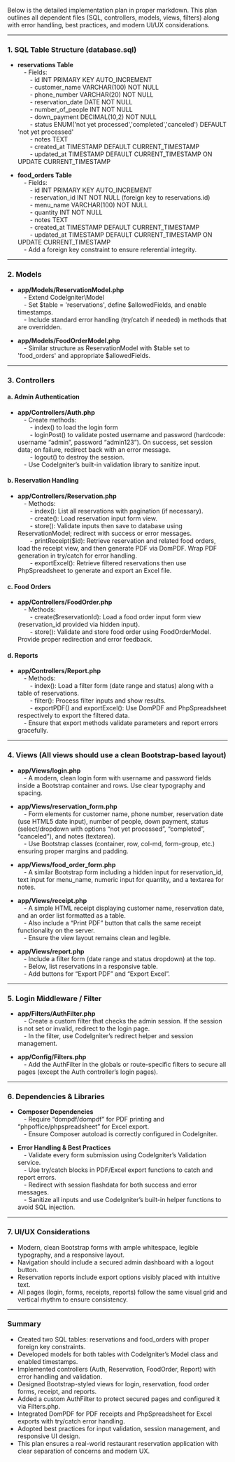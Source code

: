 Below is the detailed implementation plan in proper markdown. This plan outlines all dependent files (SQL, controllers, models, views, filters) along with error handling, best practices, and modern UI/UX considerations.

---

### 1. SQL Table Structure (database.sql)

- **reservations Table**  
 - Fields:  
  - id INT PRIMARY KEY AUTO_INCREMENT  
  - customer_name VARCHAR(100) NOT NULL  
  - phone_number VARCHAR(20) NOT NULL  
  - reservation_date DATE NOT NULL  
  - number_of_people INT NOT NULL  
  - down_payment DECIMAL(10,2) NOT NULL  
  - status ENUM('not yet processed','completed','canceled') DEFAULT 'not yet processed'  
  - notes TEXT  
  - created_at TIMESTAMP DEFAULT CURRENT_TIMESTAMP  
  - updated_at TIMESTAMP DEFAULT CURRENT_TIMESTAMP ON UPDATE CURRENT_TIMESTAMP  

- **food_orders Table**  
 - Fields:  
  - id INT PRIMARY KEY AUTO_INCREMENT  
  - reservation_id INT NOT NULL (foreign key to reservations.id)  
  - menu_name VARCHAR(100) NOT NULL  
  - quantity INT NOT NULL  
  - notes TEXT  
  - created_at TIMESTAMP DEFAULT CURRENT_TIMESTAMP  
  - updated_at TIMESTAMP DEFAULT CURRENT_TIMESTAMP ON UPDATE CURRENT_TIMESTAMP  
 - Add a foreign key constraint to ensure referential integrity.

---

### 2. Models

- **app/Models/ReservationModel.php**  
 - Extend CodeIgniter\Model  
 - Set $table = 'reservations', define $allowedFields, and enable timestamps.  
 - Include standard error handling (try/catch if needed) in methods that are overridden.

- **app/Models/FoodOrderModel.php**  
 - Similar structure as ReservationModel with $table set to 'food_orders' and appropriate $allowedFields.

---

### 3. Controllers

#### a. Admin Authentication  
- **app/Controllers/Auth.php**  
 - Create methods:  
  - index() to load the login form  
  - loginPost() to validate posted username and password (hardcode: username “admin”, password “admin123”). On success, set session data; on failure, redirect back with an error message.  
  - logout() to destroy the session.  
 - Use CodeIgniter’s built-in validation library to sanitize input.

#### b. Reservation Handling  
- **app/Controllers/Reservation.php**  
 - Methods:  
  - index(): List all reservations with pagination (if necessary).  
  - create(): Load reservation input form view.  
  - store(): Validate inputs then save to database using ReservationModel; redirect with success or error messages.  
  - printReceipt($id): Retrieve reservation and related food orders, load the receipt view, and then generate PDF via DomPDF. Wrap PDF generation in try/catch for error handling.  
  - exportExcel(): Retrieve filtered reservations then use PhpSpreadsheet to generate and export an Excel file.

#### c. Food Orders  
- **app/Controllers/FoodOrder.php**  
 - Methods:  
  - create($reservationId): Load a food order input form view (reservation_id provided via hidden input).  
  - store(): Validate and store food order using FoodOrderModel. Provide proper redirection and error feedback.

#### d. Reports  
- **app/Controllers/Report.php**  
 - Methods:  
  - index(): Load a filter form (date range and status) along with a table of reservations.  
  - filter(): Process filter inputs and show results.  
  - exportPDF() and exportExcel(): Use DomPDF and PhpSpreadsheet respectively to export the filtered data.  
 - Ensure that export methods validate parameters and report errors gracefully.

---

### 4. Views (All views should use a clean Bootstrap-based layout)

- **app/Views/login.php**  
 - A modern, clean login form with username and password fields inside a Bootstrap container and rows. Use clear typography and spacing.

- **app/Views/reservation_form.php**  
 - Form elements for customer name, phone number, reservation date (use HTML5 date input), number of people, down payment, status (select/dropdown with options “not yet processed”, “completed”, “canceled”), and notes (textarea).  
 - Use Bootstrap classes (container, row, col-md, form-group, etc.) ensuring proper margins and padding.

- **app/Views/food_order_form.php**  
 - A similar Bootstrap form including a hidden input for reservation_id, text input for menu_name, numeric input for quantity, and a textarea for notes.

- **app/Views/receipt.php**  
 - A simple HTML receipt displaying customer name, reservation date, and an order list formatted as a table.  
 - Also include a “Print PDF” button that calls the same receipt functionality on the server.  
 - Ensure the view layout remains clean and legible.

- **app/Views/report.php**  
 - Include a filter form (date range and status dropdown) at the top.  
 - Below, list reservations in a responsive table.  
 - Add buttons for “Export PDF” and “Export Excel”.  

---

### 5. Login Middleware / Filter

- **app/Filters/AuthFilter.php**  
 - Create a custom filter that checks the admin session. If the session is not set or invalid, redirect to the login page.  
 - In the filter, use CodeIgniter’s redirect helper and session management.

- **app/Config/Filters.php**  
 - Add the AuthFilter in the globals or route-specific filters to secure all pages (except the Auth controller’s login pages).

---

### 6. Dependencies & Libraries

- **Composer Dependencies**  
 - Require “dompdf/dompdf” for PDF printing and “phpoffice/phpspreadsheet” for Excel export.  
 - Ensure Composer autoload is correctly configured in CodeIgniter.

- **Error Handling & Best Practices**  
 - Validate every form submission using CodeIgniter’s Validation service.  
 - Use try/catch blocks in PDF/Excel export functions to catch and report errors.  
 - Redirect with session flashdata for both success and error messages.  
 - Sanitize all inputs and use CodeIgniter’s built-in helper functions to avoid SQL injection.

---

### 7. UI/UX Considerations

- Modern, clean Bootstrap forms with ample whitespace, legible typography, and a responsive layout.  
- Navigation should include a secured admin dashboard with a logout button.  
- Reservation reports include export options visibly placed with intuitive text.  
- All pages (login, forms, receipts, reports) follow the same visual grid and vertical rhythm to ensure consistency.

---

### Summary

- Created two SQL tables: reservations and food_orders with proper foreign key constraints.  
- Developed models for both tables with CodeIgniter’s Model class and enabled timestamps.  
- Implemented controllers (Auth, Reservation, FoodOrder, Report) with error handling and validation.  
- Designed Bootstrap-styled views for login, reservation, food order forms, receipt, and reports.  
- Added a custom AuthFilter to protect secured pages and configured it via Filters.php.  
- Integrated DomPDF for PDF receipts and PhpSpreadsheet for Excel exports with try/catch error handling.  
- Adopted best practices for input validation, session management, and responsive UI design.  
- This plan ensures a real-world restaurant reservation application with clear separation of concerns and modern UX.
